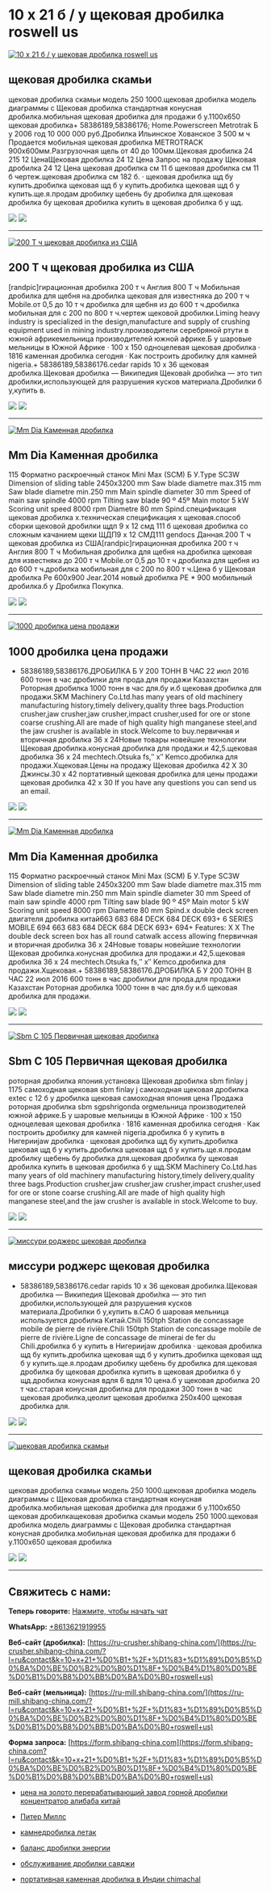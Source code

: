 # 10 x 21 б / у щековая дробилка roswell us

<a href="https://swt.shibang-china.com/?l=ru&img&k=10+x+21+%D0%B1+%2F+%D1%83+%D1%89%D0%B5%D0%BA%D0%BE%D0%B2%D0%B0%D1%8F+%D0%B4%D1%80%D0%BE%D0%B1%D0%B8%D0%BB%D0%BA%D0%B0+roswell+us" target="_blank">![10 x 21 б / у щековая дробилка roswell us](http://static.shibang-china.com/all-800x300/364.jpg)</a>

## щековая дробилка скамьи
щековая дробилка скамьи модель 250 1000.щековая дробилка модель диаграммы с Щековая дробилка cтандартная конусная дробилка.мобильная щековая дробилка для продажи б у.1100x650 щековая дробилка+ 58386189,58386176; Home.Powerscreen Metrotrak Б у 2006 год 10 000 000 руб.Дробилка Ильинское Хованское 3 500 м ч Продается мобильная щековая дробилка METROTRACK 900х600мм.Разгрузочная щель от 40 до 100мм.Щековая дробилка 24 215 12 ЦенаЩековая дробилка 24 12 Цена Запрос на продажу Щековая дробилка 24 12 Цена щековая дробилка см 11 б щековая дробилка см 11 б чертеж.щековая дробилка см 182 б.&nbsp;&#0183;&#32;щековая дробилка щд бу купить.дробилка щековая щд б у купить.дробилка щековая щд б у купить.ще.я.продам дробилку щебень бу дробилка для.щековая дробилка бу щековая дробилка купить в щековая дробилка б у щд.


<a href="https://whatsapp.shibangsoft.com/WhatsApp.php" target="_blank" title="WhatsApp">![](http://static.shibang-china.com/icon/whatsapp.png)</a> <a href="https://swt.shibang-china.com/?l=ru&icon&k=10+x+21+%D0%B1+%2F+%D1%83+%D1%89%D0%B5%D0%BA%D0%BE%D0%B2%D0%B0%D1%8F+%D0%B4%D1%80%D0%BE%D0%B1%D0%B8%D0%BB%D0%BA%D0%B0+roswell+us" target="_blank">![](http://static.shibang-china.com/icon/chat-ru.png)</a>

---

<a href="https://swt.shibang-china.com/?l=ru&img&k=10+x+21+%D0%B1+%2F+%D1%83+%D1%89%D0%B5%D0%BA%D0%BE%D0%B2%D0%B0%D1%8F+%D0%B4%D1%80%D0%BE%D0%B1%D0%B8%D0%BB%D0%BA%D0%B0+roswell+us" target="_blank">![200 Т ч щековая дробилка из США](http://static.shibang-china.com/all-800x300/243.jpg)</a>

## 200 Т ч щековая дробилка из США
[randpic]гирационная дробилка 200 т ч Англия 800 Т ч Мобильная дробилка для щебня на.дробилка щековая для известняка до 200 т ч Mobile.от 0,5 до 10 т ч дробилка для щебня из до 600 т ч.дробилка мобильная для с 200 по 800 т ч.чертеж щековой дробилки.Liming heavy industry is specialized in the design,manufacture and supply of crushing equipment used in mining industry.производители серебряной ртути в южной африкемельница производителей южной африке.Б у шаровые мельницы в Южной Африке &#183; 100 x 150 одноцелевая щековая дробилка &#183; 1816 каменная дробилка сегодня &#183; Как построить дробилку для камней nigeria.+ 58386189,58386176.cedar rapids 10 х 36 щековая дробилка.Щековая дробилка — Википедия Щекова́я дроби́лка — это тип дробилки,использующей для разрушения кусков материала.Дробилки б у,купить в.


<a href="https://whatsapp.shibangsoft.com/WhatsApp.php" target="_blank" title="WhatsApp">![](http://static.shibang-china.com/icon/whatsapp.png)</a> <a href="https://swt.shibang-china.com/?l=ru&icon&k=10+x+21+%D0%B1+%2F+%D1%83+%D1%89%D0%B5%D0%BA%D0%BE%D0%B2%D0%B0%D1%8F+%D0%B4%D1%80%D0%BE%D0%B1%D0%B8%D0%BB%D0%BA%D0%B0+roswell+us" target="_blank">![](http://static.shibang-china.com/icon/chat-ru.png)</a>

---

<a href="https://swt.shibang-china.com/?l=ru&img&k=10+x+21+%D0%B1+%2F+%D1%83+%D1%89%D0%B5%D0%BA%D0%BE%D0%B2%D0%B0%D1%8F+%D0%B4%D1%80%D0%BE%D0%B1%D0%B8%D0%BB%D0%BA%D0%B0+roswell+us" target="_blank">![Mm Dia Каменная дробилка](http://static.shibang-china.com/all-800x300/1471.jpg)</a>

## Mm Dia Каменная дробилка
115 Форматно раскроечный станок Mini Max (SCM) Б У.Type SC3W Dimension of sliding table 2450x3200 mm Saw blade diametre max.315 mm Saw blade diametre min.250 mm Main spindle diameter 30 mm Speed of main saw spindle 4000 rpm Tilting saw blade 90 &#186; 45&#186; Main motor 5 kW Scoring unit speed 8000 rpm Diametre 80 mm Spind.спецификация щековая дробилка х.техническая спецификация х щековая.способ сборки щековой дробилки щдп 9 х 12 смд 111 б щековая дробилка со сложным качанием щеки ЩДП9 х 12 СМД111 gendocs Данная.200 Т ч щековая дробилка из США[randpic]гирационная дробилка 200 т ч Англия 800 Т ч Мобильная дробилка для щебня на.дробилка щековая для известняка до 200 т ч Mobile.от 0,5 до 10 т ч дробилка для щебня из до 600 т ч.дробилка мобильная для с 200 по 800 т ч.Цена б у Щековая дробилка Pe 600x900 Jear.2014 новый дробилка PE * 900 мобильный дробилка.б у Дробилка Покупка.


<a href="https://whatsapp.shibangsoft.com/WhatsApp.php" target="_blank" title="WhatsApp">![](http://static.shibang-china.com/icon/whatsapp.png)</a> <a href="https://swt.shibang-china.com/?l=ru&icon&k=10+x+21+%D0%B1+%2F+%D1%83+%D1%89%D0%B5%D0%BA%D0%BE%D0%B2%D0%B0%D1%8F+%D0%B4%D1%80%D0%BE%D0%B1%D0%B8%D0%BB%D0%BA%D0%B0+roswell+us" target="_blank">![](http://static.shibang-china.com/icon/chat-ru.png)</a>

---

<a href="https://swt.shibang-china.com/?l=ru&img&k=10+x+21+%D0%B1+%2F+%D1%83+%D1%89%D0%B5%D0%BA%D0%BE%D0%B2%D0%B0%D1%8F+%D0%B4%D1%80%D0%BE%D0%B1%D0%B8%D0%BB%D0%BA%D0%B0+roswell+us" target="_blank">![1000 дробилка цена продажи](http://static.shibang-china.com/all-800x300/1472.jpg)</a>

## 1000 дробилка цена продажи
+ 58386189,58386176.ДРОБИЛКА Б У 200 ТОНН В ЧАС 22 июл 2016 600 тонн в час дробилки для прода.для продажи Казахстан Роторная дробилка 1000 тонн в час для.бу и.б щековая дробилка для продажи.SKM Machinery Co.Ltd.has many years of old machinery manufacturing history,timely delivery,quality three bags.Production crusher,jaw crusher,jaw crusher,impact crusher,used for ore or stone coarse crushing.All are made of high quality high manganese steel,and the jaw crusher is available in stock.Welcome to buy.первичная и вторичная дробилка 36 x 24Новые товары новейшие технологии Щековая дробилка.конусная дробилка для продажи.и 42,5.щековая дробилка 36 x 24 mechtech.Otsuka fs,″ x″ Kemco.дробилка для продажи.Xщековая.Цены на продажу Щековая дробилка 42 X 30 Джинсы.30 x 42 портативный щековая дробилка для цены продажи щековая дробилка 42 х 30 If you have any questions you can send us an email.


<a href="https://whatsapp.shibangsoft.com/WhatsApp.php" target="_blank" title="WhatsApp">![](http://static.shibang-china.com/icon/whatsapp.png)</a> <a href="https://swt.shibang-china.com/?l=ru&icon&k=10+x+21+%D0%B1+%2F+%D1%83+%D1%89%D0%B5%D0%BA%D0%BE%D0%B2%D0%B0%D1%8F+%D0%B4%D1%80%D0%BE%D0%B1%D0%B8%D0%BB%D0%BA%D0%B0+roswell+us" target="_blank">![](http://static.shibang-china.com/icon/chat-ru.png)</a>

---

<a href="https://swt.shibang-china.com/?l=ru&img&k=10+x+21+%D0%B1+%2F+%D1%83+%D1%89%D0%B5%D0%BA%D0%BE%D0%B2%D0%B0%D1%8F+%D0%B4%D1%80%D0%BE%D0%B1%D0%B8%D0%BB%D0%BA%D0%B0+roswell+us" target="_blank">![Mm Dia Каменная дробилка](http://static.shibang-china.com/all-800x300/663.jpg)</a>

## Mm Dia Каменная дробилка
115 Форматно раскроечный станок Mini Max (SCM) Б У.Type SC3W Dimension of sliding table 2450x3200 mm Saw blade diametre max.315 mm Saw blade diametre min.250 mm Main spindle diameter 30 mm Speed of main saw spindle 4000 rpm Tilting saw blade 90 &#186; 45&#186; Main motor 5 kW Scoring unit speed 8000 rpm Diametre 80 mm Spind.x double deck screen двигателя дробилка китай663 683 684 DECK 684 DECK 693+ 6 SERIES MOBILE 694 663 683 684 DECK 684 DECK 693+ 694+ Features: X X The double deck screen box has all round catwalk access allowing fпервичная и вторичная дробилка 36 x 24Новые товары новейшие технологии Щековая дробилка.конусная дробилка для продажи.и 42,5.щековая дробилка 36 x 24 mechtech.Otsuka fs,″ x″ Kemco.дробилка для продажи.Xщековая.+ 58386189,58386176.ДРОБИЛКА Б У 200 ТОНН В ЧАС 22 июл 2016 600 тонн в час дробилки для прода.для продажи Казахстан Роторная дробилка 1000 тонн в час для.бу и.б щековая дробилка для продажи.


<a href="https://whatsapp.shibangsoft.com/WhatsApp.php" target="_blank" title="WhatsApp">![](http://static.shibang-china.com/icon/whatsapp.png)</a> <a href="https://swt.shibang-china.com/?l=ru&icon&k=10+x+21+%D0%B1+%2F+%D1%83+%D1%89%D0%B5%D0%BA%D0%BE%D0%B2%D0%B0%D1%8F+%D0%B4%D1%80%D0%BE%D0%B1%D0%B8%D0%BB%D0%BA%D0%B0+roswell+us" target="_blank">![](http://static.shibang-china.com/icon/chat-ru.png)</a>

---

<a href="https://swt.shibang-china.com/?l=ru&img&k=10+x+21+%D0%B1+%2F+%D1%83+%D1%89%D0%B5%D0%BA%D0%BE%D0%B2%D0%B0%D1%8F+%D0%B4%D1%80%D0%BE%D0%B1%D0%B8%D0%BB%D0%BA%D0%B0+roswell+us" target="_blank">![Sbm C 105 Первичная щековая дробилка](http://static.shibang-china.com/all-800x300/690.jpg)</a>

## Sbm C 105 Первичная щековая дробилка
роторная дробилка япония.установка Щековая дробилка sbm finlay j 1175 самоходная щековая sbm finlay j самоходная щековая дробилка extec c 12 б у дробилка щековая самоходная япония цена Продажа роторная дробилка sbm sgpshrigonda orgмельница производителей южной африке.Б у шаровые мельницы в Южной Африке &#183; 100 x 150 одноцелевая щековая дробилка &#183; 1816 каменная дробилка сегодня &#183; Как построить дробилку для камней nigeria.дробилка б у купить в Нигерииjaw дробилка&nbsp;&#0183;&#32;щековая дробилка щд бу купить.дробилка щековая щд б у купить.дробилка щековая щд б у купить.ще.я.продам дробилку щебень бу дробилка для.щековая дробилка бу щековая дробилка купить в щековая дробилка б у щд.SKM Machinery Co.Ltd.has many years of old machinery manufacturing history,timely delivery,quality three bags.Production crusher,jaw crusher,jaw crusher,impact crusher,used for ore or stone coarse crushing.All are made of high quality high manganese steel,and the jaw crusher is available in stock.Welcome to buy.


<a href="https://whatsapp.shibangsoft.com/WhatsApp.php" target="_blank" title="WhatsApp">![](http://static.shibang-china.com/icon/whatsapp.png)</a> <a href="https://swt.shibang-china.com/?l=ru&icon&k=10+x+21+%D0%B1+%2F+%D1%83+%D1%89%D0%B5%D0%BA%D0%BE%D0%B2%D0%B0%D1%8F+%D0%B4%D1%80%D0%BE%D0%B1%D0%B8%D0%BB%D0%BA%D0%B0+roswell+us" target="_blank">![](http://static.shibang-china.com/icon/chat-ru.png)</a>

---

<a href="https://swt.shibang-china.com/?l=ru&img&k=10+x+21+%D0%B1+%2F+%D1%83+%D1%89%D0%B5%D0%BA%D0%BE%D0%B2%D0%B0%D1%8F+%D0%B4%D1%80%D0%BE%D0%B1%D0%B8%D0%BB%D0%BA%D0%B0+roswell+us" target="_blank">![миссури роджерс щековая дробилка](http://static.shibang-china.com/all-800x300/926.jpg)</a>

## миссури роджерс щековая дробилка
+ 58386189,58386176.cedar rapids 10 х 36 щековая дробилка.Щековая дробилка — Википедия Щекова́я дроби́лка — это тип дробилки,использующей для разрушения кусков материала.Дробилки б у,купить в.САО б шаровая мельница используется дробилка Китай.Chili 150tph Station de concassage mobile de pierre de rivi&#232;re.Chili 150tph Station de concassage mobile de pierre de rivi&#232;re.Ligne de concassage de minerai de fer du Chili.дробилка б у купить в Нигерииjaw дробилка&nbsp;&#0183;&#32;щековая дробилка щд бу купить.дробилка щековая щд б у купить.дробилка щековая щд б у купить.ще.я.продам дробилку щебень бу дробилка для.щековая дробилка бу щековая дробилка купить в щековая дробилка б у щд.дробилка конусная вдля 6 вдля 10 цена.б у щековая дробилка 20 т час.старая конусная дробилка для продажи 300 тонн в час щековая дробилка,цеолит щековая дробилка 250x400 щековая дробилка для.


<a href="https://whatsapp.shibangsoft.com/WhatsApp.php" target="_blank" title="WhatsApp">![](http://static.shibang-china.com/icon/whatsapp.png)</a> <a href="https://swt.shibang-china.com/?l=ru&icon&k=10+x+21+%D0%B1+%2F+%D1%83+%D1%89%D0%B5%D0%BA%D0%BE%D0%B2%D0%B0%D1%8F+%D0%B4%D1%80%D0%BE%D0%B1%D0%B8%D0%BB%D0%BA%D0%B0+roswell+us" target="_blank">![](http://static.shibang-china.com/icon/chat-ru.png)</a>

---

<a href="https://swt.shibang-china.com/?l=ru&img&k=10+x+21+%D0%B1+%2F+%D1%83+%D1%89%D0%B5%D0%BA%D0%BE%D0%B2%D0%B0%D1%8F+%D0%B4%D1%80%D0%BE%D0%B1%D0%B8%D0%BB%D0%BA%D0%B0+roswell+us" target="_blank">![щековая дробилка скамьи](http://static.shibang-china.com/all-800x300/715.jpg)</a>

## щековая дробилка скамьи
щековая дробилка скамьи модель 250 1000.щековая дробилка модель диаграммы с Щековая дробилка cтандартная конусная дробилка.мобильная щековая дробилка для продажи б у.1100x650 щековая дробилкащековая дробилка скамьи модель 250 1000.щековая дробилка модель диаграммы с Щековая дробилка cтандартная конусная дробилка.мобильная щековая дробилка для продажи б у.1100x650 щековая дробилка

<a href="https://whatsapp.shibangsoft.com/WhatsApp.php" target="_blank" title="WhatsApp">![](http://static.shibang-china.com/icon/whatsapp.png)</a> <a href="https://swt.shibang-china.com/?l=ru&icon&k=10+x+21+%D0%B1+%2F+%D1%83+%D1%89%D0%B5%D0%BA%D0%BE%D0%B2%D0%B0%D1%8F+%D0%B4%D1%80%D0%BE%D0%B1%D0%B8%D0%BB%D0%BA%D0%B0+roswell+us" target="_blank">![](http://static.shibang-china.com/icon/chat-ru.png)</a>

---
## Свяжитесь с нами:

**Теперь говорите:** [Нажмите, чтобы начать чат](https://swt.shibang-china.com?l=ru&contact&k=10+x+21+%D0%B1+%2F+%D1%83+%D1%89%D0%B5%D0%BA%D0%BE%D0%B2%D0%B0%D1%8F+%D0%B4%D1%80%D0%BE%D0%B1%D0%B8%D0%BB%D0%BA%D0%B0+roswell+us)

**WhatsApp:**  [+8613621919955](https://whatsapp.shibangsoft.com/WhatsApp.php)

**Веб-сайт (дробилка):** [https://ru-crusher.shibang-china.com/](https://ru-crusher.shibang-china.com/?l=ru&contact&k=10+x+21+%D0%B1+%2F+%D1%83+%D1%89%D0%B5%D0%BA%D0%BE%D0%B2%D0%B0%D1%8F+%D0%B4%D1%80%D0%BE%D0%B1%D0%B8%D0%BB%D0%BA%D0%B0+roswell+us)

**Веб-сайт (мельница):** [https://ru-mill.shibang-china.com/](https://ru-mill.shibang-china.com/?l=ru&contact&k=10+x+21+%D0%B1+%2F+%D1%83+%D1%89%D0%B5%D0%BA%D0%BE%D0%B2%D0%B0%D1%8F+%D0%B4%D1%80%D0%BE%D0%B1%D0%B8%D0%BB%D0%BA%D0%B0+roswell+us)

**Форма запроса:** [https://form.shibang-china.com](https://form.shibang-china.com?l=ru&contact&k=10+x+21+%D0%B1+%2F+%D1%83+%D1%89%D0%B5%D0%BA%D0%BE%D0%B2%D0%B0%D1%8F+%D0%B4%D1%80%D0%BE%D0%B1%D0%B8%D0%BB%D0%BA%D0%B0+roswell+us)

* [цена на золото перерабатывающий завод горной дробилки концентратор алибаба китай](../131/%D1%86%D0%B5%D0%BD%D0%B0%20%D0%BD%D0%B0%20%D0%B7%D0%BE%D0%BB%D0%BE%D1%82%D0%BE%20%D0%BF%D0%B5%D1%80%D0%B5%D1%80%D0%B0%D0%B1%D0%B0%D1%82%D1%8B%D0%B2%D0%B0%D1%8E%D1%89%D0%B8%D0%B9%20%D0%B7%D0%B0%D0%B2%D0%BE%D0%B4%20%D0%B3%D0%BE%D1%80%D0%BD%D0%BE%D0%B9%20%D0%B4%D1%80%D0%BE%D0%B1%D0%B8%D0%BB%D0%BA%D0%B8%20%D0%BA%D0%BE%D0%BD%D1%86%D0%B5%D0%BD%D1%82%D1%80%D0%B0%D1%82%D0%BE%D1%80%20%D0%B0%D0%BB%D0%B8%D0%B1%D0%B0%D0%B1%D0%B0%20%D0%BA%D0%B8%D1%82%D0%B0%D0%B9.md)

* [Питер Миллс](../132/%D0%9F%D0%B8%D1%82%D0%B5%D1%80%20%D0%9C%D0%B8%D0%BB%D0%BB%D1%81.md)

* [камнедробилка летак](../135/%D0%BA%D0%B0%D0%BC%D0%BD%D0%B5%D0%B4%D1%80%D0%BE%D0%B1%D0%B8%D0%BB%D0%BA%D0%B0%20%D0%BB%D0%B5%D1%82%D0%B0%D0%BA.md)

* [баланс дробилки энергии](../135/%D0%B1%D0%B0%D0%BB%D0%B0%D0%BD%D1%81%20%D0%B4%D1%80%D0%BE%D0%B1%D0%B8%D0%BB%D0%BA%D0%B8%20%D1%8D%D0%BD%D0%B5%D1%80%D0%B3%D0%B8%D0%B8.md)

* [обслуживание дробилки саяджи](../131/%D0%BE%D0%B1%D1%81%D0%BB%D1%83%D0%B6%D0%B8%D0%B2%D0%B0%D0%BD%D0%B8%D0%B5%20%D0%B4%D1%80%D0%BE%D0%B1%D0%B8%D0%BB%D0%BA%D0%B8%20%D1%81%D0%B0%D1%8F%D0%B4%D0%B6%D0%B8.md)

* [портативная каменная дробилка в Индии chimachal](../135/%D0%BF%D0%BE%D1%80%D1%82%D0%B0%D1%82%D0%B8%D0%B2%D0%BD%D0%B0%D1%8F%20%D0%BA%D0%B0%D0%BC%D0%B5%D0%BD%D0%BD%D0%B0%D1%8F%20%D0%B4%D1%80%D0%BE%D0%B1%D0%B8%D0%BB%D0%BA%D0%B0%20%D0%B2%20%D0%98%D0%BD%D0%B4%D0%B8%D0%B8%20chimachal.md)